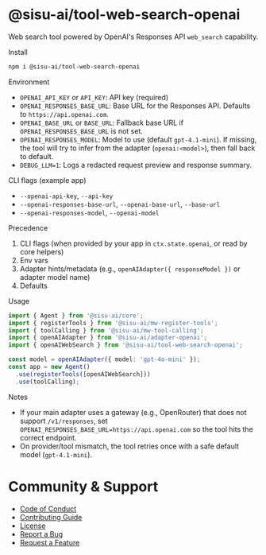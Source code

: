 # @sisu-ai/tool-web-search-openai

Web search tool powered by OpenAI's Responses API `web_search` capability.

Install
```bash
npm i @sisu-ai/tool-web-search-openai
```

Environment
- `OPENAI_API_KEY` or `API_KEY`: API key (required)
- `OPENAI_RESPONSES_BASE_URL`: Base URL for the Responses API. Defaults to `https://api.openai.com`.
- `OPENAI_BASE_URL` or `BASE_URL`: Fallback base URL if `OPENAI_RESPONSES_BASE_URL` is not set.
- `OPENAI_RESPONSES_MODEL`: Model to use (default `gpt-4.1-mini`). If missing, the tool will try to infer from the adapter (`openai:<model>`), then fall back to default.
- `DEBUG_LLM=1`: Logs a redacted request preview and response summary.

CLI flags (example app)
- `--openai-api-key`, `--api-key`
- `--openai-responses-base-url`, `--openai-base-url`, `--base-url`
- `--openai-responses-model`, `--openai-model`

Precedence
1) CLI flags (when provided by your app in `ctx.state.openai`, or read by core helpers)
2) Env vars
3) Adapter hints/metadata (e.g., `openAIAdapter({ responseModel })` or adapter model name)
4) Defaults

Usage
```ts
import { Agent } from '@sisu-ai/core';
import { registerTools } from '@sisu-ai/mw-register-tools';
import { toolCalling } from '@sisu-ai/mw-tool-calling';
import { openAIAdapter } from '@sisu-ai/adapter-openai';
import { openAIWebSearch } from '@sisu-ai/tool-web-search-openai';

const model = openAIAdapter({ model: 'gpt-4o-mini' });
const app = new Agent()
  .use(registerTools([openAIWebSearch]))
  .use(toolCalling);
```

Notes
- If your main adapter uses a gateway (e.g., OpenRouter) that does not support `/v1/responses`, set `OPENAI_RESPONSES_BASE_URL=https://api.openai.com` so the tool hits the correct endpoint.
- On provider/tool mismatch, the tool retries once with a safe default model (`gpt-4.1-mini`).

# Community & Support
- [Code of Conduct](https://github.com/finger-gun/sisu/blob/main/CODE_OF_CONDUCT.md)
- [Contributing Guide](https://github.com/finger-gun/sisu/blob/main/CONTRIBUTING.md)
- [License](https://github.com/finger-gun/sisu/blob/main/LICENSE)
- [Report a Bug](https://github.com/finger-gun/sisu/issues/new?template=bug_report.md)
- [Request a Feature](https://github.com/finger-gun/sisu/issues/new?template=feature_request.md)
